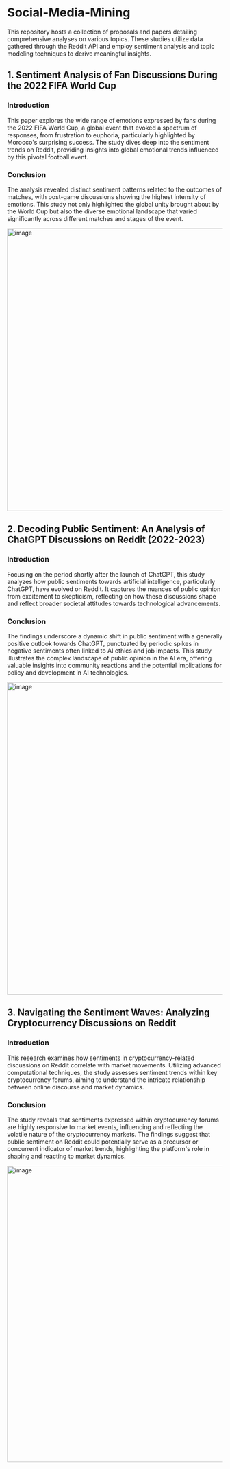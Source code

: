 # Social-Media-Mining
This repository hosts a collection of proposals and papers detailing comprehensive analyses on various topics. These studies utilize data gathered through the Reddit API and employ sentiment analysis and topic modeling techniques to derive meaningful insights.


## 1. Sentiment Analysis of Fan Discussions During the 2022 FIFA World Cup
### Introduction
This paper explores the wide range of emotions expressed by fans during the 2022 FIFA World Cup, a global event that evoked a spectrum of responses, from frustration to euphoria, particularly highlighted by Morocco's surprising success. The study dives deep into the sentiment trends on Reddit, providing insights into global emotional trends influenced by this pivotal football event.

### Conclusion
The analysis revealed distinct sentiment patterns related to the outcomes of matches, with post-game discussions showing the highest intensity of emotions. This study not only highlighted the global unity brought about by the World Cup but also the diverse emotional landscape that varied significantly across different matches and stages of the event.

<img width="659" alt="image" src="https://github.com/kabir90210/Social-Media-Mining/assets/75251353/22b39775-82e1-44c4-853b-7b54cd7c39f0">



## 2. Decoding Public Sentiment: An Analysis of ChatGPT Discussions on Reddit (2022-2023)
### Introduction
Focusing on the period shortly after the launch of ChatGPT, this study analyzes how public sentiments towards artificial intelligence, particularly ChatGPT, have evolved on Reddit. It captures the nuances of public opinion from excitement to skepticism, reflecting on how these discussions shape and reflect broader societal attitudes towards technological advancements.

### Conclusion
The findings underscore a dynamic shift in public sentiment with a generally positive outlook towards ChatGPT, punctuated by periodic spikes in negative sentiments often linked to AI ethics and job impacts. This study illustrates the complex landscape of public opinion in the AI era, offering valuable insights into community reactions and the potential implications for policy and development in AI technologies.

<img width="728" alt="image" src="https://github.com/kabir90210/Social-Media-Mining/assets/75251353/3408ef1a-9aab-436d-956d-49dc8096ecf1">



## 3. Navigating the Sentiment Waves: Analyzing Cryptocurrency Discussions on Reddit
### Introduction
This research examines how sentiments in cryptocurrency-related discussions on Reddit correlate with market movements. Utilizing advanced computational techniques, the study assesses sentiment trends within key cryptocurrency forums, aiming to understand the intricate relationship between online discourse and market dynamics.

### Conclusion
The study reveals that sentiments expressed within cryptocurrency forums are highly responsive to market events, influencing and reflecting the volatile nature of the cryptocurrency markets. The findings suggest that public sentiment on Reddit could potentially serve as a precursor or concurrent indicator of market trends, highlighting the platform's role in shaping and reacting to market dynamics.

<img width="691" alt="image" src="https://github.com/kabir90210/Social-Media-Mining/assets/75251353/3673122a-4b2a-40f2-b11e-5d5425f454b8">

